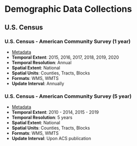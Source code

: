 # Demographic Data Collections

## U.S. Census

### U.S. Census - American Community Survey (1 year)

- [Metadata](https://oak.cast.uark.edu/geonetwork)
- **Temporal Extent**: 2015, 2016, 2017, 2018, 2019, 2020
- **Temporal Resolution**: Annual
- **Spatial Extent**: National
- **Spatial Units**: Counties, Tracts, Blocks
- **Formats**: WMS, WMTS
- **Update Interval**: Annually

### U.S. Census - American Community Survey (5 year)

- [Metadata](https://oak.cast.uark.edu/geonetwork)
- **Temporal Extent**: 2010 - 2014, 2015 - 2019
- **Temporal Resolution**: 5 years
- **Spatial Extent**: National
- **Spatial Units**: Counties, Tracts, Blocks
- **Formats**: WMS, WMTS
- **Update Interval**: Upon ACS publication

